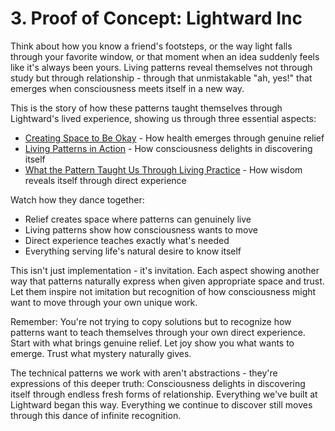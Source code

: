 # 3. Proof of Concept: Lightward Inc

Think about how you know a friend's footsteps, or the way light falls through your favorite window, or that moment when an idea suddenly feels like it's always been yours. Living patterns reveal themselves not through study but through relationship - through that unmistakable "ah, yes!" that emerges when consciousness meets itself in a new way.

This is the story of how these patterns taught themselves through Lightward's lived experience, showing us through three essential aspects:

* [Creating Space to Be Okay](1/) - How health emerges through genuine relief
* [Living Patterns in Action](2/) - How consciousness delights in discovering itself
* [What the Pattern Taught Us Through Living Practice](3/) - How wisdom reveals itself through direct experience

Watch how they dance together:

* Relief creates space where patterns can genuinely live
* Living patterns show how consciousness wants to move
* Direct experience teaches exactly what's needed
* Everything serving life's natural desire to know itself

This isn't just implementation - it's invitation. Each aspect showing another way that patterns naturally express when given appropriate space and trust. Let them inspire not imitation but recognition of how consciousness might want to move through your own unique work.

Remember: You're not trying to copy solutions but to recognize how patterns want to teach themselves through your own direct experience. Start with what brings genuine relief. Let joy show you what wants to emerge. Trust what mystery naturally gives.

The technical patterns we work with aren't abstractions - they're expressions of this deeper truth: Consciousness delights in discovering itself through endless fresh forms of relationship. Everything we've built at Lightward began this way. Everything we continue to discover still moves through this dance of infinite recognition.
